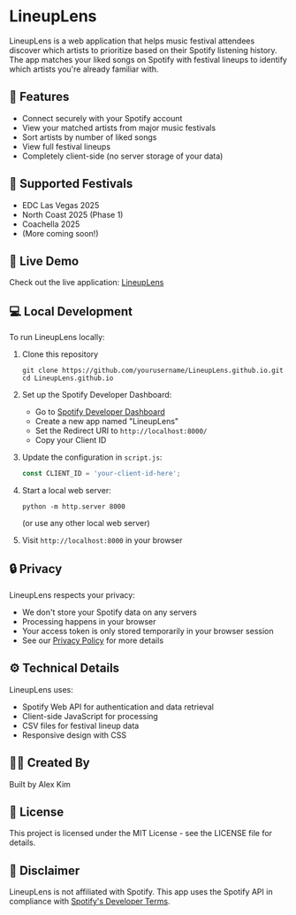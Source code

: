 # LineupLens

LineupLens is a web application that helps music festival attendees discover which artists to prioritize based on their Spotify listening history. The app matches your liked songs on Spotify with festival lineups to identify which artists you're already familiar with.

## 🎵 Features

- Connect securely with your Spotify account
- View your matched artists from major music festivals
- Sort artists by number of liked songs
- View full festival lineups
- Completely client-side (no server storage of your data)

## 🎪 Supported Festivals

- EDC Las Vegas 2025
- North Coast 2025 (Phase 1)
- Coachella 2025
- (More coming soon!)

## 🚀 Live Demo

Check out the live application: [LineupLens](https://lineuplens.github.io/)

## 💻 Local Development

To run LineupLens locally:

1. Clone this repository
   ```
   git clone https://github.com/yourusername/LineupLens.github.io.git
   cd LineupLens.github.io
   ```

2. Set up the Spotify Developer Dashboard:
   - Go to [Spotify Developer Dashboard](https://developer.spotify.com/dashboard/)
   - Create a new app named "LineupLens"
   - Set the Redirect URI to `http://localhost:8000/`
   - Copy your Client ID

3. Update the configuration in `script.js`:
   ```javascript
   const CLIENT_ID = 'your-client-id-here';
   ```

4. Start a local web server:
   ```
   python -m http.server 8000
   ```
   (or use any other local web server)

5. Visit `http://localhost:8000` in your browser

## 🔒 Privacy

LineupLens respects your privacy:
- We don't store your Spotify data on any servers
- Processing happens in your browser
- Your access token is only stored temporarily in your browser session
- See our [Privacy Policy](privacy-policy.html) for more details

## ⚙️ Technical Details

LineupLens uses:
- Spotify Web API for authentication and data retrieval
- Client-side JavaScript for processing
- CSV files for festival lineup data
- Responsive design with CSS

## 👨‍💻 Created By

Built by Alex Kim

## 📝 License

This project is licensed under the MIT License - see the LICENSE file for details.

## 📣 Disclaimer

LineupLens is not affiliated with Spotify. This app uses the Spotify API in compliance with [Spotify's Developer Terms](https://developer.spotify.com/terms).
